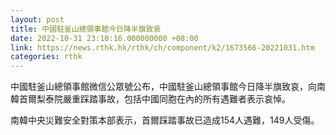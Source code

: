 ```yaml
---
layout: post
title: 中國駐釜山總領事館今日降半旗致哀
date: 2022-10-31 23:10:16.000000000 +08:00
link: https://news.rthk.hk/rthk/ch/component/k2/1673566-20221031.htm
categories: rthk
---
```


中國駐釜山總領事館微信公眾號公布，中國駐釜山總領事館今日降半旗致哀，向南韓首爾梨泰院嚴重踩踏事故，包括中國同胞在內的所有遇難者表示哀悼。

南韓中央災難安全對策本部表示，首爾踩踏事故已造成154人遇難，149人受傷。
